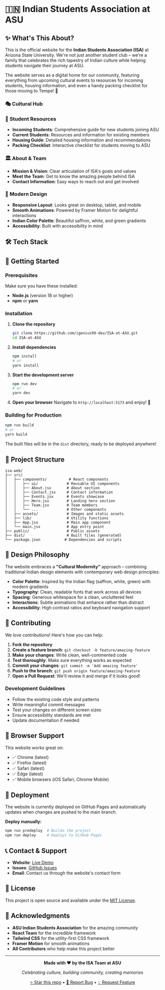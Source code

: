 # 🇮🇳 Indian Students Association at ASU

## ✨ What's This About?

This is the official website for the **Indian Students Association (ISA)** at Arizona State University. We're not just another student club – we're a family that celebrates the rich tapestry of Indian culture while helping students navigate their journey at ASU.

The website serves as a digital home for our community, featuring everything from upcoming cultural events to resources for incoming students, housing information, and even a handy packing checklist for those moving to Tempe! 🎒

### 🎭 **Cultural Hub**

### 👥 **Student Resources**

- **Incoming Students**: Comprehensive guide for new students joining ASU
- **Current Students**: Resources and information for existing members
- **Housing Guide**: Detailed housing information and recommendations
- **Packing Checklist**: Interactive checklist for students moving to ASU

### 🏛️ **About & Team**

- **Mission & Vision**: Clear articulation of ISA's goals and values
- **Meet the Team**: Get to know the amazing people behind ISA
- **Contact Information**: Easy ways to reach out and get involved

### 🎨 **Modern Design**

- **Responsive Layout**: Looks great on desktop, tablet, and mobile
- **Smooth Animations**: Powered by Framer Motion for delightful interactions
- **Indian Color Palette**: Beautiful saffron, white, and green gradients
- **Accessibility**: Built with accessibility in mind

## 🛠️ Tech Stack

## 🚀 Getting Started

### Prerequisites

Make sure you have these installed:

- **Node.js** (version 18 or higher)
- **npm** or **yarn**

### Installation

1. **Clone the repository**

   ```bash
   git clone https://github.com/igenius99-dev/ISA-at-ASU.git
   cd ISA-at-ASU
   ```

2. **Install dependencies**

   ```bash
   npm install
   # or
   yarn install
   ```

3. **Start the development server**

   ```bash
   npm run dev
   # or
   yarn dev
   ```

4. **Open your browser**
   Navigate to `http://localhost:5173` and enjoy! 🎉

### Building for Production

```bash
npm run build
# or
yarn build
```

The built files will be in the `dist` directory, ready to be deployed anywhere!

## 📁 Project Structure

```
isa-web/
├── src/
│   ├── components/          # React components
│   │   ├── ui/             # Reusable UI components
│   │   ├── About.jsx       # About section
│   │   ├── Contact.jsx     # Contact information
│   │   ├── Events.jsx      # Events showcase
│   │   ├── Hero.jsx        # Landing hero section
│   │   ├── Team.jsx        # Team members
│   │   └── ...             # Other components
│   ├── assets/             # Images and static assets
│   ├── lib/                # Utility functions
│   ├── App.jsx             # Main app component
│   └── main.jsx            # App entry point
├── public/                 # Public assets
├── dist/                   # Built files (generated)
└── package.json           # Dependencies and scripts
```

## 🎨 Design Philosophy

The website embraces a **"Cultural Modernity"** approach – combining traditional Indian design elements with contemporary web design principles:

- **Color Palette**: Inspired by the Indian flag (saffron, white, green) with modern gradients
- **Typography**: Clean, readable fonts that work across all devices
- **Spacing**: Generous whitespace for a clean, uncluttered feel
- **Interactions**: Subtle animations that enhance rather than distract
- **Accessibility**: High contrast ratios and keyboard navigation support

## 🤝 Contributing

We love contributions! Here's how you can help:

1. **Fork the repository**
2. **Create a feature branch**: `git checkout -b feature/amazing-feature`
3. **Make your changes**: Write clean, well-commented code
4. **Test thoroughly**: Make sure everything works as expected
5. **Commit your changes**: `git commit -m 'Add amazing feature'`
6. **Push to the branch**: `git push origin feature/amazing-feature`
7. **Open a Pull Request**: We'll review it and merge if it looks good!

### Development Guidelines

- Follow the existing code style and patterns
- Write meaningful commit messages
- Test your changes on different screen sizes
- Ensure accessibility standards are met
- Update documentation if needed

## 📱 Browser Support

This website works great on:

- ✅ Chrome (latest)
- ✅ Firefox (latest)
- ✅ Safari (latest)
- ✅ Edge (latest)
- ✅ Mobile browsers (iOS Safari, Chrome Mobile)

## 🚀 Deployment

The website is currently deployed on GitHub Pages and automatically updates when changes are pushed to the main branch.

**Deploy manually:**

```bash
npm run predeploy  # Builds the project
npm run deploy     # Deploys to GitHub Pages
```

## 📞 Contact & Support

- **Website**: [Live Demo](https://igenius99-dev.github.io/ISA-at-ASU)
- **Issues**: [GitHub Issues](https://github.com/igenius99-dev/ISA-at-ASU/issues)
- **Email**: Contact us through the website's contact form

## 📄 License

This project is open source and available under the [MIT License](LICENSE).

## 🙏 Acknowledgments

- **ASU Indian Students Association** for the amazing community
- **React Team** for the incredible framework
- **Tailwind CSS** for the utility-first CSS framework
- **Framer Motion** for smooth animations
- **All Contributors** who help make this project better

---

<div align="center">

**Made with ❤️ by the ISA Team at ASU**

_Celebrating culture, building community, creating memories_

[⭐ Star this repo](https://github.com/igenius99-dev/ISA-at-ASU) • [🐛 Report Bug](https://github.com/igenius99-dev/ISA-at-ASU/issues) • [💡 Request Feature](https://github.com/igenius99-dev/ISA-at-ASU/issues)

</div>
